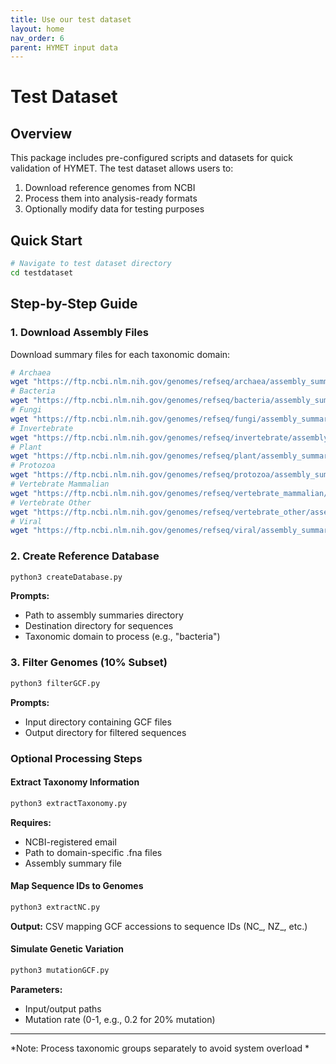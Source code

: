 ```yaml
---
title: Use our test dataset
layout: home
nav_order: 6
parent: HYMET input data
---
```


# Test Dataset  

## Overview  
This package includes pre-configured scripts and datasets for quick validation of HYMET. The test dataset allows users to:  
1. Download reference genomes from NCBI  
2. Process them into analysis-ready formats  
3. Optionally modify data for testing purposes  

## Quick Start  

```bash
# Navigate to test dataset directory
cd testdataset
```

## Step-by-Step Guide  

### 1. Download Assembly Files  
Download summary files for each taxonomic domain:  

```bash
# Archaea
wget "https://ftp.ncbi.nlm.nih.gov/genomes/refseq/archaea/assembly_summary.txt"
# Bacteria
wget "https://ftp.ncbi.nlm.nih.gov/genomes/refseq/bacteria/assembly_summary.txt"
# Fungi
wget "https://ftp.ncbi.nlm.nih.gov/genomes/refseq/fungi/assembly_summary.txt"
# Invertebrate
wget "https://ftp.ncbi.nlm.nih.gov/genomes/refseq/invertebrate/assembly_summary.txt" 
# Plant
wget "https://ftp.ncbi.nlm.nih.gov/genomes/refseq/plant/assembly_summary.txt" 
# Protozoa
wget "https://ftp.ncbi.nlm.nih.gov/genomes/refseq/protozoa/assembly_summary.txt" 
# Vertebrate Mammalian
wget "https://ftp.ncbi.nlm.nih.gov/genomes/refseq/vertebrate_mammalian/assembly_summary.txt" 
# Vertebrate Other
wget "https://ftp.ncbi.nlm.nih.gov/genomes/refseq/vertebrate_other/assembly_summary.txt" 
# Viral
wget "https://ftp.ncbi.nlm.nih.gov/genomes/refseq/viral/assembly_summary.txt" 
```

### 2. Create Reference Database  
```bash
python3 createDatabase.py
```
**Prompts:**  
- Path to assembly summaries directory  
- Destination directory for sequences  
- Taxonomic domain to process (e.g., "bacteria")  

### 3. Filter Genomes (10% Subset)  
```bash
python3 filterGCF.py
```
**Prompts:**  
- Input directory containing GCF files  
- Output directory for filtered sequences  

### Optional Processing Steps  

#### Extract Taxonomy Information  
```bash
python3 extractTaxonomy.py
```
**Requires:**  
- NCBI-registered email  
- Path to domain-specific .fna files  
- Assembly summary file  

#### Map Sequence IDs to Genomes  
```bash
python3 extractNC.py
```
**Output:** CSV mapping GCF accessions to sequence IDs (NC_, NZ_, etc.)  

#### Simulate Genetic Variation  
```bash
python3 mutationGCF.py
```
**Parameters:**  
- Input/output paths  
- Mutation rate (0-1, e.g., 0.2 for 20% mutation)  

---  
*Note: Process taxonomic groups separately to avoid system overload *